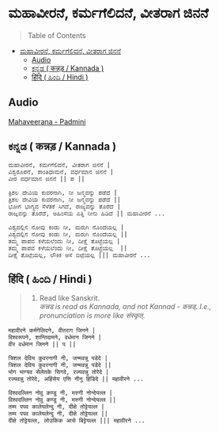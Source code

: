 # ಮಹಾವೀರನೆ, ಕರ್ಮಗೆಲಿದನೆ, ವೀತರಾಗ ಜಿನನೆ

> Table of Contents

<!-- TOC -->

- [ಮಹಾವೀರನೆ, ಕರ್ಮಗೆಲಿದನೆ, ವೀತರಾಗ ಜಿನನೆ](#ಮಹಾವೀರನೆ-ಕರ್ಮಗೆಲಿದನೆ-ವೀತರಾಗ-ಜಿನನೆ)
    - [Audio](#audio)
    - [ಕನ್ನಡ ( कन्नड़ / Kannada )](#ಕನ್ನಡ--कन्नड़--kannada-)
    - [हिंदि ( ಹಿಂದಿ / Hindi )](#हिंदि--ಹಿಂದಿ--hindi-)

<!-- /TOC -->

## Audio

[Mahaveerana - Padmini](./Mahaveerana-Padmini.mp3)

## ಕನ್ನಡ ( कन्नड़ / Kannada )

```
ಮಹಾವೀರನೆ, ಕರ್ಮಗೆಲಿದನೆ, ವೀತರಾಗ ಜಿನನೆ |
ವಿಶ್ವರೂಪನೆ, ಶಾಂತಿಧಾಮನೆ, ವರ್ಧಮಾನ ಜಿನನೆ |
ವೀರ ವರ್ಧಮಾನ ಜಿನನೆ || ಪ ||
```

```
ತ್ರಿಶಲ ದೇವಿಯ ಕುವರನಾಗಿ, ನೀ ಜನ್ಮವನ್ನು ಪಡೆದೆ |
ತ್ರಿಶಲ ದೇವಿಯ ಕುವರನಾಗಿ, ನೀ ಜನ್ಮವನ್ನು ಪಡೆದೆ ||
ಭೋಗ ಭಾಗ್ಯವ ಸೆಳೆತಕೆ ಸಿಗದೆ, ರಾಜ್ಯವನ್ನು ತೊರೆದೆ |
ರಾಜ್ಯವನ್ನು ತೊರೆದೆ, ಅಹಿಂಸೆಯ ಎತ್ತಿ ನೀನು ಹಿಡಿದೆ || ಮಹಾವೀರನೆ ...
```

```
ವಿಶ್ವದಲ್ಲಿನ ನೋವು ಕಂಡು ನೀ, ಮರುಗಿ ನೊಂದೆಯಲ್ಲ |
ವಿಶ್ವದಲ್ಲಿನ ನೋವು ಕಂಡು ನೀ, ಮರುಗಿ ನೊಂದೆಯಲ್ಲ ||
ತಮ್ಮ ಪಾಪವ ಕಳೆಯಲೆಂದು ನೀ, ದೀಕ್ಷೆ ತೊಟ್ಟೆಯಲ್ಲ |
ತಮ್ಮ ಪಾಪವ ಕಳೆಯಲೆಂದು ನೀ, ದೀಕ್ಷೆ ತೊಟ್ಟೆಯಲ್ಲ  ||
ದೀಕ್ಷೆ ತೊಟ್ಟೆಯಲ್ಲ, ಲೌಕಿಕ ಆಸೆ ಬಿಟ್ಟೆಯಲ್ಲ ||| ಮಹಾವೀರನೆ ...
```

## हिंदि ( ಹಿಂದಿ / Hindi )

> 1. Read like Sanskrit.  
    _कन्नड is read as Kannada, and not Kannad - कन्नड्. I.e., pronunciation is more like संस्कृत्_.

```
महावीरने कर्मगेलिदने, वीतराग जिनने |
विश्वरूपने, शान्तिदामने, वर्धमान जिनने |
वीर वर्धमान जिनने || प ||
```

```
त्रिशल देविय कुवरनागी नी, जन्मवन्नु पडेदे |
त्रिशल देविय कुवरनागी नी, जन्मवन्नु पडेदे ||
भोग भाग्यव सेलेतके सिगदे, रज्यवन्नु तोरेदे |
रज्यवन्नु तोरेदे, अहिंसेय एत्ति नीनु हिडिदे || महावीरने ...
```

```
विश्वदल्लिन नोवु कण्डु नी, मरुगी नोन्देयल्ल |
विश्वदल्लिन नोवु कण्डु नी, मरुगी नोन्देयल्ल ||
तम्म पपव कालेयलेन्दु नी, दीक्षे तोट्टेयल्ल |
तम्म पपव कालेयलेन्दु नी, दीक्षे तोट्टेयल्ल ||
दीक्षे तोट्टेयल्ल, लोउकिक आसे बिट्टेयल्ल ||| महावीरने ...
```
